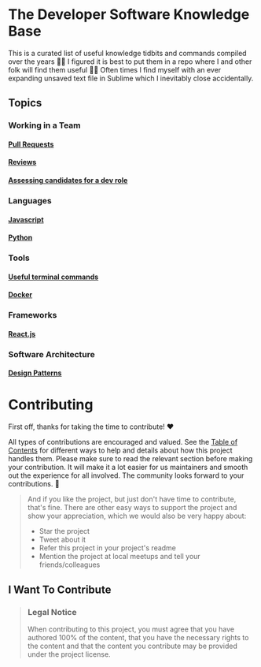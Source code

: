 # The Developer Software Knowledge Base

This is a curated list of useful knowledge tidbits and commands compiled over the years 👨‍🎓 I figured it is best to put them in a repo where I and other folk will find them useful 🕵️‍♀️ Often times I find myself with an ever expanding unsaved text file in Sublime which I inevitably close accidentally.

## Topics

### Working in a Team

#### [Pull Requests](./topics/prs.md)

#### [Reviews](./topics/reviews.md)

#### [Assessing candidates for a dev role](./topics/assessing-candidates.md)

### Languages

#### [Javascript](./topics/javascript.md)

#### [Python](./topics/python.md)

### Tools

#### [Useful terminal commands](./topics/bash.md)

#### [Docker](./topics/python.md)

### Frameworks

#### [React.js](./topics/react.md)

### Software Architecture

#### [Design Patterns](./topics/design-patterns.md)

# Contributing

First off, thanks for taking the time to contribute! ❤️

All types of contributions are encouraged and valued. See the [Table of Contents](#table-of-contents) for different ways to help and details about how this project handles them. Please make sure to read the relevant section before making your contribution. It will make it a lot easier for us maintainers and smooth out the experience for all involved. The community looks forward to your contributions. 🎉

> And if you like the project, but just don't have time to contribute, that's fine. There are other easy ways to support the project and show your appreciation, which we would also be very happy about:
>
> - Star the project
> - Tweet about it
> - Refer this project in your project's readme
> - Mention the project at local meetups and tell your friends/colleagues

## I Want To Contribute

> ### Legal Notice <!-- omit in toc -->
>
> When contributing to this project, you must agree that you have authored 100% of the content, that you have the necessary rights to the content and that the content you contribute may be provided under the project license.
